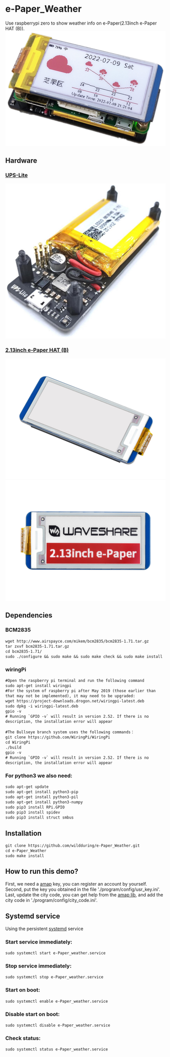 # e-Paper_Weather
Use raspberrypi zero to show weather info on e-Paper(2.13inch e-Paper HAT (B)).
![e-Paper_Weather](https://github.com/wildduring/e-Paper_Weather/blob/master/image/e-Paper_Weather.jpg)
## Hardware
### [UPS-Lite](https://github.com/linshuqin329/UPS-Lite)
![UPS-Lite_V1.2](https://github.com/wildduring/e-Paper_Weather/blob/master/image/UPS-Lite_V1.2.jpg)
### [2.13inch e-Paper HAT (B)](https://www.waveshare.net/wiki/2.13inch_e-Paper_HAT_(B))
![2.13inch-e-Paper-HAT-B-1](https://github.com/wildduring/e-Paper_Weather/blob/master/image/2.13inch-e-Paper-HAT-B-1.jpg)
![2.13inch-e-Paper-HAT-B-7](https://github.com/wildduring/e-Paper_Weather/blob/master/image/2.13inch-e-Paper-HAT-B-7.jpg)
## Dependencies
### BCM2835
```
wget http://www.airspayce.com/mikem/bcm2835/bcm2835-1.71.tar.gz
tar zxvf bcm2835-1.71.tar.gz
cd bcm2835-1.71/
sudo ./configure && sudo make && sudo make check && sudo make install
```
### wiringPi
```
#Open the raspberry pi terminal and run the following command
sudo apt-get install wiringpi
#For the system of raspberry pi after May 2019 (those earlier than that may not be implemented), it may need to be upgraded:
wget https://project-downloads.drogon.net/wiringpi-latest.deb
sudo dpkg -i wiringpi-latest.deb
gpio -v
# Running `GPIO -v` will result in version 2.52. If there is no description, the installation error will appear

#The Bullseye branch system uses the following commands：
git clone https://github.com/WiringPi/WiringPi
cd WiringPi
./build
gpio -v
# Running `GPIO -v` will result in version 2.52. If there is no description, the installation error will appear
```
### For python3 we also need:
```
sudo apt-get update
sudo apt-get install python3-pip
sudo apt-get install python3-pil
sudo apt-get install python3-numpy
sudo pip3 install RPi.GPIO
sudo pip3 install spidev
sudo pip3 install struct smbus
```
## Installation
```
git clone https://github.com/wildduring/e-Paper_Weather.git
cd e-Paper_Weather
sudo make install
```
## How to run this demo?
First, we need a [amap](https://lbs.amap.com/) key, you can register an account by yourself.  
Second, put the key you obtained in the file './program/config/usr_key.ini'.  
Last, update the city code, you can get help from the [amap lib](https://lbs.amap.com/api/webservice/download), and add the city code in './program/config/city_code.ini'.  
## Systemd service
Using the persistent [systemd](https://wiki.archlinux.org/title/systemd#Basic_systemctl_usage) service
### Start service immediately:
    sudo systemctl start e-Paper_weather.service
### Stop service immediately:
    sudo systemctl stop e-Paper_weather.service
### Start on boot:
    sudo systemctl enable e-Paper_weather.service
### Disable start on boot:
    sudo systemctl disable e-Paper_weather.service
### Check status:
    sudo systemctl status e-Paper_weather.service